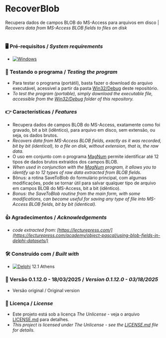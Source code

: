 # RecoverBlob


Recupera dados de campos BLOB do MS-Access para arquivos em disco | *Recovers data from MS-Access BLOB fields to files on disk*
<br/>
<br/>
### 🖥️ Pré-requisitos / *System requirements*
*  [![Windows](https://img.shields.io/badge/Windows-0078D6?style=for-the-badge&logo=windows&logoColor=white)](https://www.microsoft.com/windows/)


### 🔎 Testando o programa / *Testing the program*
* Para testar o programa (portátil), basta fazer o download do arquivo executável, acessível a partir da pasta [Win32/Debug](https://github.com/laertemjr/RecoverBlob/tree/main/Win32/Debug) deste repositório.
* *To test the program (portable), simply download the executable file, accessible from the [Win32/Debug](https://github.com/laertemjr/RecoverBlob/tree/main/Win32/Debug) folder of this repository.*


### 👉 Características / *Features*
* Recupera dados de campos BLOB do MS-Access, exatamente como foi gravado, bit a bit (idêntico), para arquivo em disco, sem extensão, ou seja, os dados brutos.
* *Recovers data from MS-Access BLOB fields, exactly as it was recorded, bit by bit (identical), to a file on disk, without extension, that is, the raw data.*
* O uso em conjunto com o programa [MagNum](https://github.com/laertemjr/MagNum) permite identificar até 12 tipos de dados brutos extraídos dos campos BLOB.
* *When used in conjunction with the [MagNum](https://github.com/laertemjr/MagNum) program, it allows you to identify up to 12 types of raw data extracted from BLOB fields.*
* Bônus: a rotina SaveToBlob do formulário principal, com algumas modificações, pode se tornar útil para salvar qualquer tipo de arquivo em campos BLOB do MS-Access, bit a bit (idêntico).
* *Bonus: the SaveToBlob routine from the main form, with some modifications, can become useful for saving any type of file into MS-Access BLOB fields, bit by bit (identical).*


### 👍 Agradecimentos / *Acknowledgements*
* *code extracted from: [https://lecturepress.com/](https://lecturepress.com/academy/object-pascal/using-blob-fields-in-delphi-datasets/)*


### 🛠️ Construído com / *Built with*
* [![Delphi](https://img.shields.io/badge/-Delphi-E62431?logo=delphi&logoColor=white&style=plastic)](https://www.embarcadero.com/products/delphi) 12.1 Athens


### 📌 Versão 0.1.12.0 - 18/03/2025 / *Version 0.1.12.0 - 03/18/2025*
* Versão original / Original version


### 📄 Licença / *License*
* Este projeto está sob a licença *The Unlicense* - veja o arquivo [LICENSE.md](https://github.com/laertemjr/MagNum/blob/main/LICENSE.md) para detalhes.
* *This project is licensed under *The Unlicense* - see the [LICENSE.md](https://github.com/laertemjr/MagNum/blob/main/LICENSE.md) file for details.*

